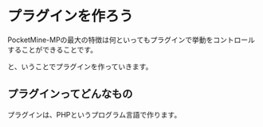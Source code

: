 # プラグインを作ろう
PocketMine-MPの最大の特徴は何といってもプラグインで挙動をコントロールすることができることです。

と、いうことでプラグインを作っていきます。

## プラグインってどんなもの
プラグインは、PHPというプログラム言語で作ります。